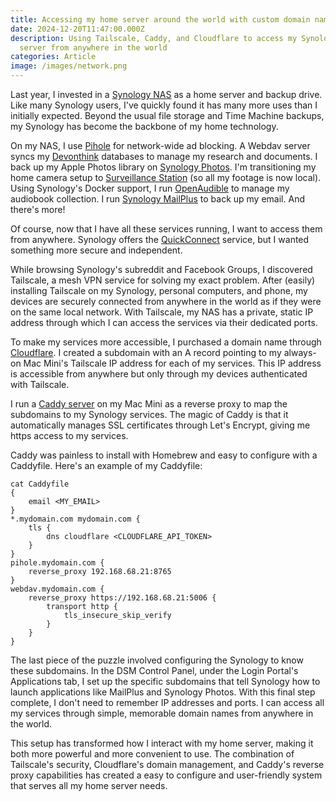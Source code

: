 ```yaml
---
title: Accessing my home server around the world with custom domain names
date: 2024-12-20T11:47:00.000Z
description: Using Tailscale, Caddy, and Cloudflare to access my Synology home
  server from anywhere in the world
categories: Article
image: /images/network.png
---
```

Last year, I invested in a [Synology NAS](https://www.synology.com/) as a home server and backup drive. Like many Synology users, I've quickly found it has many more uses than I initially expected. Beyond the usual file storage and Time Machine backups, my Synology has become the backbone of my home technology.

On my NAS, I use [Pihole](https://https://pi-hole.net) for network-wide ad blocking. A Webdav server syncs my [Devonthink](https://devonthink.com) databases to manage my research and documents. I back up my Apple Photos library on [Synology Photos](https://www.synology.com/en-us/dsm/feature/photos). I'm transitioning my home camera setup to [Surveillance Station](https://www.synology.com/en-global/surveillance) (so all my footage is now local). Using Synology's Docker support, I run [OpenAudible](https://openaudible.org) to manage my audiobook collection. I run [Synology MailPlus](https://www.synology.com/en-us/dsm/feature/mailplus) to back up my email. And there's more!

Of course, now that I have all these services running, I want to access them from anywhere.
Synology offers the [QuickConnect](https://kb.synology.com/en-us/DSM/help/DSM/AdminCenter/connection_quickconnect?version=7) service, but I wanted something more secure and independent.

While browsing Synology's subreddit and Facebook Groups, I discovered Tailscale, a mesh VPN service for solving my exact problem. After (easily) installing Tailscale on my Synology, personal computers, and phone, my devices are securely connected from anywhere in the world as if they were on the same local network. With Tailscale, my NAS has a private, static IP address through which I can access the services via their dedicated ports. 

To make my services more accessible, I purchased a domain name through [Cloudflare](https://cloudflare.com). I created a subdomain with an A record pointing to my always-on Mac Mini's Tailscale IP address for each of my services. This IP address is accessible from anywhere but only through my devices authenticated with Tailscale. 

I run a [Caddy server](https://caddyserver.com) on my Mac Mini as a reverse proxy to map the subdomains to my Synology services. The magic of Caddy is that it automatically manages SSL certificates through Let's Encrypt, giving me https access to my services.

Caddy was painless to install with Homebrew and easy to configure with a Caddyfile. Here's an example of my Caddyfile:

```
cat Caddyfile
{
	email <MY_EMAIL> 
}
*.mydomain.com mydomain.com {
	tls {
		dns cloudflare <CLOUDFLARE_API_TOKEN> 
	}
}
pihole.mydomain.com {
	reverse_proxy 192.168.68.21:8765
}
webdav.mydomain.com {
	reverse_proxy https://192.168.68.21:5006 {
		transport http {
			tls_insecure_skip_verify
		}
	}
}
```

The last piece of the puzzle involved configuring the Synology to know these subdomains. In the DSM Control Panel, under the Login Portal's Applications tab, I set up the specific subdomains that tell Synology how to launch applications like MailPlus and Synology Photos. With this final step complete, I don't need to remember IP addresses and ports. I can access all my services through simple, memorable domain names from anywhere in the world.

This setup has transformed how I interact with my home server, making it both more powerful and more convenient to use. The combination of Tailscale's security, Cloudflare's domain management, and Caddy's reverse proxy capabilities has created a easy to configure and user-friendly system that serves all my home server needs.
